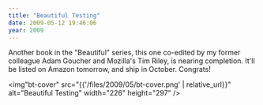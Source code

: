 ```yaml
---
title: "Beautiful Testing"
date: 2009-05-12 19:46:06
year: 2009
---
```

Another book in the "Beautiful" series, this one co-edited by my former colleague Adam Goucher and Mozilla's Tim Riley, is nearing completion.  It'll be listed on Amazon tomorrow, and ship in October.  Congrats!

<img"bt-cover" src="{{'/files/2009/05/bt-cover.png' | relative_url}}" alt="Beautiful Testing" width="226" height="297" />
